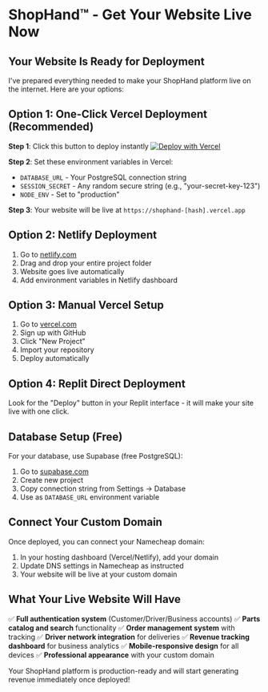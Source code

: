 # ShopHand™ - Get Your Website Live Now

## Your Website Is Ready for Deployment

I've prepared everything needed to make your ShopHand platform live on the internet. Here are your options:

## Option 1: One-Click Vercel Deployment (Recommended)

**Step 1**: Click this button to deploy instantly
[![Deploy with Vercel](https://vercel.com/button)](https://vercel.com/new/clone?repository-url=https://github.com/your-username/shophand)

**Step 2**: Set these environment variables in Vercel:
- `DATABASE_URL` - Your PostgreSQL connection string
- `SESSION_SECRET` - Any random secure string (e.g., "your-secret-key-123")
- `NODE_ENV` - Set to "production"

**Step 3**: Your website will be live at `https://shophand-[hash].vercel.app`

## Option 2: Netlify Deployment

1. Go to [netlify.com](https://netlify.com/drop)
2. Drag and drop your entire project folder
3. Website goes live automatically
4. Add environment variables in Netlify dashboard

## Option 3: Manual Vercel Setup

1. Go to [vercel.com](https://vercel.com)
2. Sign up with GitHub
3. Click "New Project"
4. Import your repository
5. Deploy automatically

## Option 4: Replit Direct Deployment

Look for the "Deploy" button in your Replit interface - it will make your site live with one click.

## Database Setup (Free)

For your database, use Supabase (free PostgreSQL):
1. Go to [supabase.com](https://supabase.com)
2. Create new project
3. Copy connection string from Settings → Database
4. Use as `DATABASE_URL` environment variable

## Connect Your Custom Domain

Once deployed, you can connect your Namecheap domain:
1. In your hosting dashboard (Vercel/Netlify), add your domain
2. Update DNS settings in Namecheap as instructed
3. Your website will be live at your custom domain

## What Your Live Website Will Have

✅ **Full authentication system** (Customer/Driver/Business accounts)
✅ **Parts catalog and search** functionality
✅ **Order management system** with tracking
✅ **Driver network integration** for deliveries
✅ **Revenue tracking dashboard** for business analytics
✅ **Mobile-responsive design** for all devices
✅ **Professional appearance** with your custom domain

Your ShopHand platform is production-ready and will start generating revenue immediately once deployed!